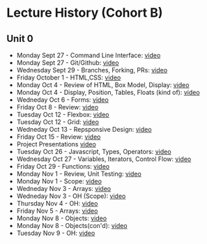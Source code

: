 # Lecture History (Cohort B)

## Unit 0
* Monday Sept 27 - Command Line Interface: [video](https://us02web.zoom.us/rec/share/AsZ1X8LYvCs7eytxsZcSwBAlFoMA8AyDWGZEmgaL-6bUBAi6pi7YUfmtIm5dufLC.NI9cK5q08B913dCU)
* Monday Sept 27 - Git/Github: [video](https://us02web.zoom.us/rec/share/6KXBOy6YiDjFPQZrCDvSvZ-UzYiXJukbehLccrvXnlCq12On9aEw5enPcrMWuSTp.6JwXGqjVwJCymsKB)
* Wednesday Sept 29 - Branches, Forking, PRs: [video](https://us02web.zoom.us/rec/share/HSmdQJ-OADdxQg3OsKECD6h-hdDxLq5kh1tSpVxpGjTigK45JnDUZTc7hhOaY7rQ.zTeUGoxvMCaCJ185)
* Friday October 1 - HTML,CSS: [video](https://us02web.zoom.us/rec/share/8SJmgPiT-5tT8ghHX6CGVHs-9kE01J-xfp6U134B1-FNChvNAaZH5jP2bF3jLlAC.hDekYjdW00lz7Sul)
* Monday Oct 4 - Review of HTML, Box Model, Display: [video](https://us02web.zoom.us/rec/share/snP2EhqNwoctOFT2deZiyV4iw7O-qogKyHsnEifsEeZBB0FnYorN94gsk_q1JItu.qQpUt5vS0cwTwhso)
* Monday Oct 4 - Display, Position, Tables, Floats (kind of): [video](https://us02web.zoom.us/rec/share/PJTb1SDyajexdGkH5jsE8LAoAkaZak7hEkC_GDLk2M3vEpbY-U_Kfv_6RrjHkJKz.ZIbp2-p2H2byd35r)
* Wedneday Oct 6 - Forms: [video](https://us02web.zoom.us/rec/share/Y8s3NpuWLv7wuVrNVkhw1sQMUcW1m6kzeVUIny5cHGF7UchegzLAV7hX4_CZ4jD0.jmW97yRviBvf0AcO)
* Friday Oct 8 - Review: [video](https://us02web.zoom.us/rec/share/s4Jg47T8y4s3KWnv6Od1WgZsOVFcaA5ZukfyB6vx5bR4_7-INzjMzMXzfyUXwgPF.CE7SYUcwBBi_1usf)
* Tuesday Oct 12 - Flexbox: [video](https://us02web.zoom.us/rec/share/pC2pzV5hDMaRMLZgHhqwwBDnxX5bG7tqFqk5i1I4YVzsFRdCZsZWPZM2e6Df-nBz.7ODobi0ExvJhoHTR)
* Tuesday Oct 12 - Grid: [video](https://us02web.zoom.us/rec/share/9fksH7YCszE47LsaSUVAc2QI-68KkiE-KxNOqd80PSYa3HpFtYDDUur6UGbvyI42.ZkMGc3oh67hznaet)
* Wedneday Oct 13 - Repsponsive Design: [video](https://us02web.zoom.us/rec/share/0I7XjVeQPCLLGmiWzqSnnvxWKN01q6Md1KZTlcijy7TSxQrUNdXrVuNprm4_CKqf.ASEFmyQh-W8useVK)
* Friday Oct 15 - Review: [video](https://us02web.zoom.us/rec/share/Z_iLrJFRNfsLOU4vrU2TfURp8lX7SnbozpS3LhTvKNXsngjbwif1tqp2OKU0yGEy.TRf8nHq4rIlBRiDb)
* Project Presentations [video](https://us02web.zoom.us/rec/share/G0tcw_kahZ9XbFV__8BKX82UQy8lekM3Ab7Dg2m1oys8K4q6PtDN04e3Vi6Yn-8.Dm-xcudqpPj-JoZs)
* Tuesday Oct 26 - Javascript, Types, Operators: [video](https://us02web.zoom.us/rec/share/en2keu-HvsxjJOrcYYKdiacG5Ca5HULcSmSWRyKBw20921VWKOdESuu3oWYxEwT9.LMszE7y59sNGWpTV)
* Wednesday Oct 27 - Variables, Iterators, Control Flow: [video](https://us02web.zoom.us/rec/share/5ZWe3SaJgHy_yOm5DZ4ishGbNYKKGJi89ehjzV5pd1qMhwCKnVHEu2C98Ct9ToUE.4uy1Jw7t7cdJafOr)
* Friday Oct 29 - Functions: [video](https://us02web.zoom.us/rec/share/Dd7CfhZwmqDGEpUcR8FbZDK8Z1hIQgISgX4rTJm2QHymmDLi181VLNo19AKBJo0F.gAwsIYV_JH2iz3qx)
* Monday Nov 1 - Review, Unit Testing: [video](https://us02web.zoom.us/rec/share/8Avq9aOJ25iFZy1EK6faSUYZ3qt8FWnvTMAOfdwQ0mUVGQY2SrdHLoK_9sb9c9ZR.czTBwQTkBR9lOOdR)
* Monday Nov 1 - Scope: [video](https://us02web.zoom.us/rec/share/wBRYOs5YwtdrjN3i37dtRk_SuWey247ElpQB53uXWb1LED_G-jV6VsmpGjOa6Jb4.2FNoHQBX8ofh0-5S)
* Wedneday Nov 3 - Arrays: [video](https://us02web.zoom.us/rec/share/aPEgSw3oSkD7ej4dNzkRAfNc-UFTsUD_Ww8pBYR7zE6suWhuslskOeC8gFJBOCQl.aHXvZy1_55cjxYiU)
* Wedneday Nov 3 - OH (Scope): [video](https://us02web.zoom.us/rec/share/cYMbDukB1bYnMyi-Qo7EZv8scH6LH9TkWTp5Y8YMogI7ZHuSAi7kTwxHLD84gQY2.QHlJ9AXt70kKs3jo)
* Thursday Nov 4 - OH: [video](https://us02web.zoom.us/rec/share/xlBWqsFU9ilN24-IpIJKOzgT-rgGvM4Ft9Rj6IYT3PiG0mpddrSXh8GEgKYBL3oD.HCSJbDHn7kA0jeCV)
* Friday Nov 5 - Arrays: [video](https://us02web.zoom.us/rec/share/dl56unz7DIeUmPrOAQc3fmQ7Kbp65aUN6maAVAyMuuq6NdgEub-K_ebXayVWUM9h.59x3Mt8fZSzdv5su)
* Monday Nov 8 - Objects: [video](https://us02web.zoom.us/rec/share/EYlMprAjFkqy_omu8mX1i1XZzYASQB45xyW1iko6bLRPTtt3TYqwGXeDdx4tgHzD.VCXkTyBax6vo_k6Q)
* Monday Nov 8 - Objects(con'd): [video](https://us02web.zoom.us/rec/share/YqpoJCmtnVapKWU4AZNUzSei0Bp462su7f7H6h_4JiD1DBHOGQoJJXZC0ctKVm0I.E0pwjFOyDzyQNxEt)
* Tuesday Nov 9 - OH: [video](https://us02web.zoom.us/rec/share/axEeL4gkw4wZernHTN-0McPWbo-oExbinOVdl3MDWUuwRqixlM0dnZypy--tVCeU.5eDibpzw_-86R3Rj)